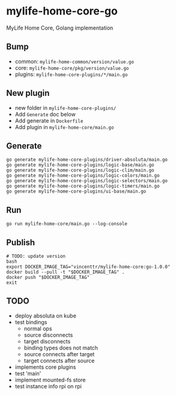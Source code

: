 # mylife-home-core-go

MyLife Home Core, Golang implementation

## Bump

- common: `mylife-home-common/version/value.go`
- core: `mylife-home-core/pkg/version/value.go`
- plugins: `mylife-home-core-plugins/*/main.go`

## New plugin

- new folder in `mylife-home-core-plugins/`
- Add `Generate` doc below
- Add generate in `Dockerfile`
- Add plugin in `mylife-home-core/main.go`

## Generate

```shell
go generate mylife-home-core-plugins/driver-absoluta/main.go
go generate mylife-home-core-plugins/logic-base/main.go
go generate mylife-home-core-plugins/logic-clim/main.go
go generate mylife-home-core-plugins/logic-colors/main.go
go generate mylife-home-core-plugins/logic-selectors/main.go
go generate mylife-home-core-plugins/logic-timers/main.go
go generate mylife-home-core-plugins/ui-base/main.go

```

## Run

```shell
go run mylife-home-core/main.go --log-console
```

## Publish

```shell
# TODO: update version
bash
export DOCKER_IMAGE_TAG="vincenttr/mylife-home-core:go-1.0.0"
docker build --pull -t "$DOCKER_IMAGE_TAG" .
docker push "$DOCKER_IMAGE_TAG"
exit
```

## TODO

- deploy absoluta on kube
- test bindings
  - normal ops
  - source disconnects
  - target disconnects
  - binding types does not match
  - source connects after target
  - target connects after source
- implements core plugins
- test 'main'
- implement mounted-fs store
- test instance info rpi on rpi